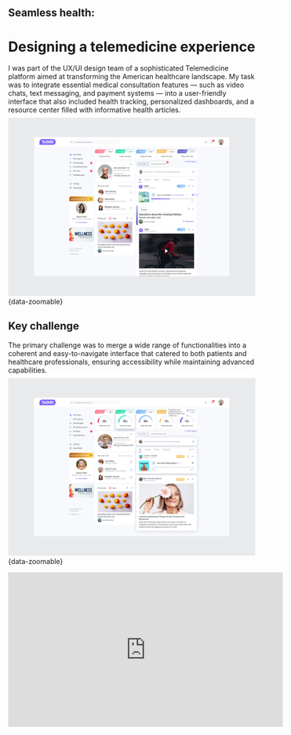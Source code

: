 ## Seamless health: 
# Designing a telemedicine experience
I was part of the UX/UI design team of a sophisticated Telemedicine platform aimed at transforming the American healthcare landscape. My task was to integrate essential medical consultation features — such as video chats, text messaging, and payment systems — into a user-friendly interface that also included health tracking, personalized dashboards, and a resource center filled with informative health articles.
![Alt text](../images/project3-main_screen.png){data-zoomable}

## Key challenge
The primary challenge was to merge a wide range of functionalities into a coherent and easy-to-navigate interface that catered to both patients and healthcare professionals, ensuring accessibility while maintaining advanced capabilities.
![Alt text](../images/project3-key_challenge.png){data-zoomable}


<iframe width="560" height="315" src="https://www.youtube.com/embed/0vbcgUm2NTA" frameborder="0" allow="accelerometer; autoplay; clipboard-write; encrypted-media; gyroscope; picture-in-picture" allowfullscreen></iframe>
